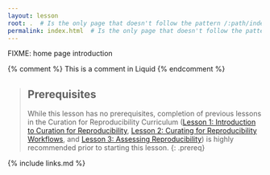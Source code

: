 ```yaml
---
layout: lesson
root: .  # Is the only page that doesn't follow the pattern /:path/index.html
permalink: index.html  # Is the only page that doesn't follow the pattern /:path/index.html
---
```

FIXME: home page introduction

<!-- this is an html comment -->

{% comment %} This is a comment in Liquid {% endcomment %}

> ## Prerequisites
>
> While this lesson has no prerequisites, completion of previous lessons in the Curation for Reproducibility Curriculum ([Lesson 1: Introduction to Curation for Reproducibility](), [Lesson 2: Curating for Reproducibility Workflows](), and [Lesson 3: Assessing Reproducibility]()) is highly recommended prior to starting this lesson.
{: .prereq}

{% include links.md %}
